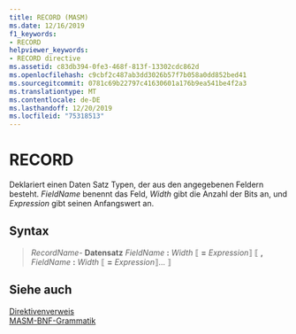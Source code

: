 ```yaml
---
title: RECORD (MASM)
ms.date: 12/16/2019
f1_keywords:
- RECORD
helpviewer_keywords:
- RECORD directive
ms.assetid: c83db394-0fe3-468f-813f-13302cdc862d
ms.openlocfilehash: c9cbf2c487ab3dd3026b57f7b058a0dd852bed41
ms.sourcegitcommit: 0781c69b22797c41630601a176b9ea541be4f2a3
ms.translationtype: MT
ms.contentlocale: de-DE
ms.lasthandoff: 12/20/2019
ms.locfileid: "75318513"
---
```

# <a name="record"></a>RECORD

Deklariert einen Daten Satz Typen, der aus den angegebenen Feldern besteht. *FieldName* benennt das Feld, *Width* gibt die Anzahl der Bits an, und *Expression* gibt seinen Anfangswert an.

## <a name="syntax"></a>Syntax

> *RecordName-* **Datensatz** *FieldName* __:__ *Width* ⟦ __=__ *Expression*⟧ ⟦ __,__ *FieldName* __:__ *Width* ⟦ __=__ *Expression*⟧... ⟧

## <a name="see-also"></a>Siehe auch

[Direktivenverweis](directives-reference.md)\
[MASM-BNF-Grammatik](masm-bnf-grammar.md)
